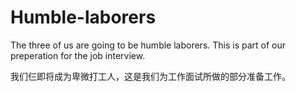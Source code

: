# Humble-laborers
The three of us are going to be humble laborers. This is part of our preperation for the job interview.

我们仨即将成为卑微打工人，这是我们为工作面试所做的部分准备工作。

